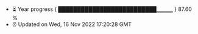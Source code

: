 - ⏳ Year progress { ██████████████████████████▁▁▁▁ } 87.60 %
- ⏰ Updated on Wed, 16 Nov 2022 17:20:28 GMT

